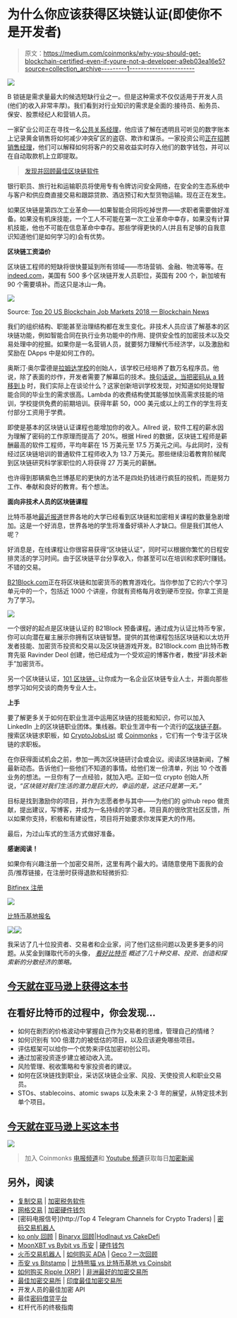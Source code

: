 # 为什么你应该获得区块链认证(即使你不是开发者)

> 原文：<https://medium.com/coinmonks/why-you-should-get-blockchain-certified-even-if-youre-not-a-developer-a9eb03ea16e5?source=collection_archive---------1----------------------->

![](img/9b7e6013864b7a0a5c6979d9e71c35f6.png)

B 锁链是需求量最大的候选短缺行业之一。但是这种需求不仅仅适用于开发人员(他们的收入非常丰厚)。我们看到对行业知识的需求是全面的:接待员、船务员、保安、股票经纪人和营销人员。

一家矿业公司正在寻找一名[公共关系经理](https://www.indeed.com/m/viewjob?from=serp&jk=b01d0c5bbc156ce2)，他应该了解在透明且可听见的数字账本上记录黄金销售将如何减少冲突矿区的盗窃、欺诈和谋杀。一家投资公司[正在招聘销售经理](https://www.indeed.com/m/viewjob?from=serp&jk=ffd00724162dc775)，他们可以解释如何将客户的交易收益实时存入他们的数字钱包，并可以在自动取款机上立即提取。

> [发现并回顾最佳区块链软件](https://coincodecap.com)

银行职员、旅行社和运输职员将使用专有令牌访问安全网络，在安全的生态系统中与客户和供应商直接交易和跟踪贷款、酒店预订和大型货物运输。现在正在发生。

如果区块链是第四次工业革命——如果智能合同将吃掉世界——求职者需要做好准备。如果没有机床技能，一个工人不可能在第一次工业革命中幸存，如果没有计算机技能，他也不可能在信息革命中幸存。那些学得更快的人(并且有足够的自我意识知道他们是如何学习的)会有优势。

**区块链工资溢价**

区块链工程师的短缺将很快蔓延到所有领域——市场营销、金融、物流等等。在[indeed.com](http://indeed.com/)，美国有 500 多个区块链开发人员职位，英国有 200 个，新加坡有 90 个需要填补。而这只是冰山一角。

![](img/7f1f6d4e24f5e3ca8d6a7a3d897e07f7.png)

Source: [Top 20 US Blockchain Job Markets 2018 — Blockchain News](https://www.the-blockchain.com/2018/05/18/top-20-us-blockchain-job-markets-2018/)

我们的组织结构、职能甚至治理结构都在发生变化。非技术人员应该了解基本的区块链功能，例如智能合同在执行业务功能中的作用、提供安全性的加密技术以及交易处理中的挖掘。如果你是一名营销人员，就要努力理解代币经济学，以及激励和奖励在 DApps 中是如何工作的。

奥斯汀·奥尔雷德是[拉姆达学校](https://lambdaschool.com)的创始人，该学校已经培养了数万名程序员。他说，除了表面的炒作，开发者需要了解幕后的技术。[换句话说，当把密码从 a 转移到 b](http://offthechain.libsyn.com/austen-allred) 时，我们实际上在谈论什么？这家创新培训学校发现，对知道如何处理智能合同的毕业生的需求很高。Lambda 的收费结构使其能够加快高需求技能的培训，学校提供免费的前期培训。获得年薪 50，000 美元或以上的工作的学生将支付部分工资用于学费。

即使是基本的区块链认证课程也能增加你的收入。Allred 说，软件工程的薪水因为理解了密码的工作原理而提高了 20%。根据 Hired 的数据，区块链工程师是薪酬最高的软件工程师，平均年薪在 15 万美元至 17.5 万美元之间。与此同时，没有经过区块链培训的普通软件工程师收入为 13.7 万美元。那些继续沿着教育阶梯爬到区块链研究科学家职位的人将获得 27 万美元的薪酬。

也许得到那辆紫色兰博基尼的更快的方法不是四处扔钱进行疯狂的投机，而是努力工作、奉献和良好的教育。有个想法。

**面向非技术人员的区块链课程**

比特币基地[最近报道](https://blog.coinbase.com/the-rise-of-crypto-in-higher-education-81b648c2466f)世界各地的大学已经看到区块链和加密相关课程的数量急剧增加。这是一个好消息，世界各地的学生将准备好填补人才缺口。但是我们其他人呢？

好消息是，在线课程让你很容易获得“区块链认证”，同时可以根据你繁忙的日程安排灵活的学习时间。由于区块链平台分享收入，你甚至可以在培训和求职时赚钱。不错的交易。

[B21Block.com](http://b21block.com/)正在将区块链和加密货币的教育游戏化。当你参加了它的六个学习单元中的一个，包括近 1000 个讲座，你就有资格每月收到硬币空投。你拿工资是为了学习。

![](img/ebb9784b69ba06d04ce3c0c28fac71ee.png)

一个很好的起点是区块链认证的 B21Block 预备课程。通过成为认证比特币专家，你可以向潜在雇主展示你拥有区块链智慧。提供的其他课程包括区块链和以太坊开发者技能、加密货币投资和交易以及区块链游戏开发。B21Block.com 由比特币教育先驱 Ravinder Deol 创建，他已经成为一个受欢迎的博客作者，教授“非技术新手”加密货币。

另一个区块链认证，[101 区块链，](https://academy.101blockchains.com/?ref=af2edf)让你成为一名企业区块链专业人士，并面向那些想学习如何交谈的商务专业人士。

**上手**

要了解更多关于如何在职业生涯中运用区块链的技能和知识，你可以加入 LinkedIn 上的区块链职业团体。集线器。职业生涯中有一个流行的[区块链子群](https://www.linkedin.com/groups/2881314/profile)。搜索区块链求职板，如 [CryptoJobsList](https://cryptojobslist.com/) 或 [Coinmonks](https://coinmonks.com/) ，它们有一个专注于区块链的求职板。

在你获得面试机会之前，参加一两次区块链研讨会或会议。阅读区块链新闻，了解最新动态。告诉他们一些他们不知道的事情。给他们发一份清单，列出 10 个改善业务的想法。一旦你有了一点经验，就加入吧。正如一位 crypto 创始人所说，*“区块链对我们生活的潜力是巨大的，幸运的是，这还只是第一天。”*

目标是找到激励你的项目，并作为志愿者参与其中——为他们的 github repo 做贡献，提出建议，写博客，并成为一名持续的学习者。项目真的很欣赏社区反馈，所以如果你支持，积极和有建设性，项目将开始要求你发挥更大的作用。

最后，为过山车式的生活方式做好准备。

**感谢阅读！**

如果你有兴趣注册一个加密交易所，这里有两个最大的。请随意使用下面我的会员/推荐链接，在注册时获得退款和轻微折扣:

[Bitfinex 注册](https://bitfinex.com/?refcode=PEfOSCzd)

![](img/e9ffb8b5c75eb8efdba0121e5d7a7cde.png)

[比特币基地报名](https://www.coinbase.com/join/yurche_p)

![](img/2f6bf05ce45be7b0e41d7c5efec99226.png)![](img/f306eeca002342cbef94096b21d099f5.png)

我采访了几十位投资者、交易者和企业家，问了他们这些问题以及更多更多的问题。从奖金到赚取代币的头像， [*看好比特币*](http://mybook.to/bullishonbitcoin) *概述了几十种交易、投资、创造和探索新的分散经济的策略。*

## [今天就在亚马逊上获得这本书](http://mybook.to/bullishonbitcoin)

## 在看好比特币的过程中，你会发现…

*   如何在剧烈的价格波动中掌握自己作为交易者的思维，管理自己的情绪？
*   如何识别有 100 倍潜力的被低估的项目，以及应该避免哪些项目。
*   评估框架可以给你一个优势来评估加密初创公司。
*   通过加密投资逐步建立被动收入流。
*   风险管理、税收策略和专家投资者的建议。
*   如何在区块链找到职业，采访区块链企业家、风投、天使投资人和职业交易员。
*   STOs、stablecoins、atomic swaps 以及未来 2-3 年的展望，从特定技术到单个项目。

## [今天就在亚马逊上买这本书](http://mybook.to/bullishonbitcoin)

![](img/ec15dd70b1846f4b18880fdcc6911bc2.png)

> 加入 Coinmonks [电报频道](https://t.me/coincodecap)和 [Youtube 频道](https://www.youtube.com/c/coinmonks/videos)获取每日[加密新闻](http://coincodecap.com/)

## 另外，阅读

*   [复制交易](/coinmonks/top-10-crypto-copy-trading-platforms-for-beginners-d0c37c7d698c) | [加密税务软件](/coinmonks/crypto-tax-software-ed4b4810e338)
*   [网格交易](https://coincodecap.com/grid-trading) | [加密硬件钱包](/coinmonks/the-best-cryptocurrency-hardware-wallets-of-2020-e28b1c124069)
*   [密码电报信号](http://Top 4 Telegram Channels for Crypto Traders) | [密码交易机器人](/coinmonks/crypto-trading-bot-c2ffce8acb2a)
*   [ko only 回顾](https://coincodecap.com/koinly-review) | [Binaryx 回顾](https://coincodecap.com/binaryx-review)|[Hodlnaut vs CakeDefi](https://coincodecap.com/hodlnaut-vs-cakedefi-vs-celsius)
*   [MoonXBT vs Bybit vs 币安](https://coincodecap.com/bybit-binance-moonxbt) | [硬件钱包](/coinmonks/hardware-wallets-dfa1211730c6)
*   [火币交易机器人](https://coincodecap.com/huobi-trading-bot) | [如何购买 ADA](https://coincodecap.com/buy-ada-cardano) | [Geco？一次回顾](https://coincodecap.com/geco-one-review)
*   [币安 vs Bitstamp](https://coincodecap.com/binance-vs-bitstamp) | [比特熊猫 vs 比特币基地 vs Coinsbit](https://coincodecap.com/bitpanda-coinbase-coinsbit)
*   [如何购买 Ripple (XRP)](https://coincodecap.com/buy-ripple-india) | [非洲最好的加密交易所](https://coincodecap.com/crypto-exchange-africa)
*   [最佳加密交易所](/coinmonks/crypto-exchange-dd2f9d6f3769) | [印度最佳加密交易所](/coinmonks/bitcoin-exchange-in-india-7f1fe79715c9)
*   开发人员的最佳加密 API
*   最佳[密码借贷平台](/coinmonks/top-5-crypto-lending-platforms-in-2020-that-you-need-to-know-a1b675cec3fa)
*   杠杆代币的终极指南